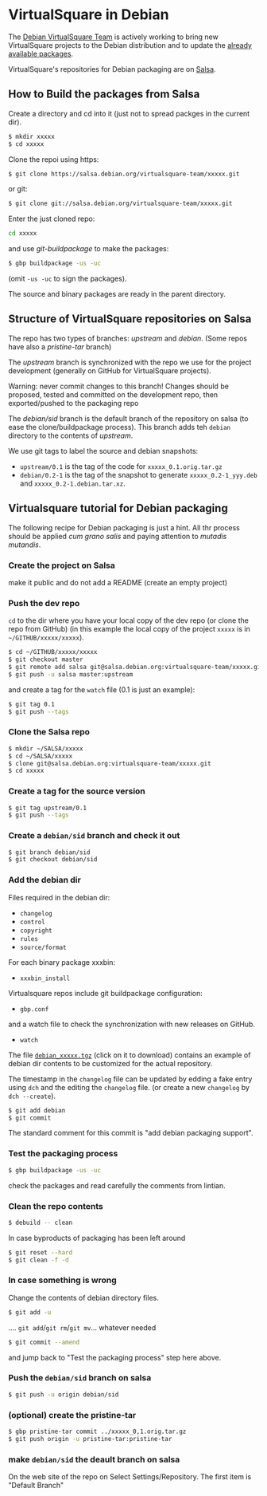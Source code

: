 # VirtualSquare in Debian

The [Debian VirtualSquare Team](https://salsa.debian.org/virtualsquare-team) is actively working
to bring new VirtualSquare projects to the Debian distribution and to update the
[already available packages](https://qa.debian.org/developer.php?login=virtualsquare%40cs.unibo.it).

VirtualSquare's repositories for Debian packaging are on [Salsa](https://salsa.debian.org/virtualsquare-team).

## How to Build the packages from Salsa

Create a directory and cd into it (just not to spread packges in the current dir).
```bash
$ mkdir xxxxx
$ cd xxxxx
```

Clone the repoi using https:
```bash
$ git clone https://salsa.debian.org/virtualsquare-team/xxxxx.git
```
or git:
```bash
$ git clone git://salsa.debian.org/virtualsquare-team/xxxxx.git
```

Enter the just cloned repo:
```bash
cd xxxxx
```

and use _git-buildpackage_ to make the packages:
```bash
$ gbp buildpackage -us -uc
```
(omit `-us -uc` to sign the packages).

The source and binary packages are ready in the parent directory.

## Structure of VirtualSquare repositories on Salsa

The repo has two types of branches: _upstream_ and _debian_.
(Some repos have also a _pristine-tar_ branch)

The _upstream_ branch is synchronized with the repo we use for the project
development (generally on GitHub for VirtualSquare projects).

Warning: never commit changes to this branch! Changes should be proposed, tested and committed
on the development repo, then exported/pushed to the packaging repo

The _debian/sid_ branch is the default branch of the repository on salsa (to ease the
clone/buildpackage process).
This branch adds teh `debian` directory to the contents of _upstream_.

We use git tags to label the source and debian snapshots:

* `upstream/0.1` is the tag of the code for `xxxxx_0.1.orig.tar.gz`
* `debian/0.2-1` is the tag of the snapshot to generate `xxxxx_0.2-1_yyy.deb` and `xxxxx_0.2-1.debian.tar.xz`.

## Virtualsquare tutorial for Debian packaging

The following recipe for Debian packaging is just a hint. All thr process should be applied
_cum grano salis_ and paying attention to _mutadis mutandis_.

### Create the project on Salsa

make it public and do not add a README (create an empty project)

### Push the dev repo

`cd` to the dir where you have your local copy of the dev repo (or clone the repo from GitHub)
(in this example the local copy of the project `xxxxx` is in `~/GITHUB/xxxxx/xxxxx`).

```bash
$ cd ~/GITHUB/xxxxx/xxxxx
$ git checkout master
$ git remote add salsa git@salsa.debian.org:virtualsquare-team/xxxxx.git
$ git push -u salsa master:upstream
```
and create a tag for the `watch` file (0.1 is just an example):

```bash
$ git tag 0.1
$ git push --tags
```

### Clone the Salsa repo

```bash
$ mkdir ~/SALSA/xxxxx
$ cd ~/SALSA/xxxxx
$ clone git@salsa.debian.org:virtualsquare-team/xxxxx.git
$ cd xxxxx
```

### Create a tag for the source version

```bash
$ git tag upstream/0.1
$ git push --tags
```

### Create a `debian/sid` branch and check it out

```bash
$ git branch debian/sid
$ git checkout debian/sid
```

### Add the debian dir

Files required in the debian dir:

* `changelog`
* `control`
* `copyright`
* `rules`
* `source/format`

For each binary package xxxbin:

* `xxxbin_install`

Virtualsquare repos include git buildpackage configuration:

* `gbp.conf`

and a watch file to check the synchronization with new releases on GitHub.

* `watch`

The file [`debian_xxxxx.tgz`](https://raw.githubusercontent.com/virtualsquare/virtualsquare.github.io/master/archive/debian/debian_xxxxx.tgz)
(click on it to download) contains an example of debian dir contents to be customized for the actual repository.

The timestamp in the `changelog` file can be updated by edding a fake entry using `dch` and the editing the `changelog` file.
(or create a new `changelog` by `dch --create`).

```bash
$ git add debian
$ git commit
```

The standard comment for this commit is "add debian packaging support".

### Test the packaging process

```bash
$ gbp buildpackage -us -uc
```

check the packages and read carefully the comments from lintian.

### Clean the repo contents

```bash
$ debuild -- clean
```

In case byproducts of packaging has been left around
```bash
$ git reset --hard
$ git clean -f -d
```

### In case something is wrong

Change the contents of debian directory files.
```bash
$ git add -u 
```
.... `git add`/`git rm`/`git mv`... whatever needed
```bash
$ git commit --amend
```
and jump back to "Test the packaging process" step here above.

### Push the `debian/sid` branch on salsa
```bash
$ git push -u origin debian/sid
```
### (optional) create the pristine-tar 
```bash
$ gbp pristine-tar commit ../xxxxx_0,1.orig.tar.gz
$ git push origin -u pristine-tar:pristine-tar
```

### make `debian/sid` the deault branch on salsa

On the web site of the repo on Select Settings/Repository.
The first item is "Default Branch"


